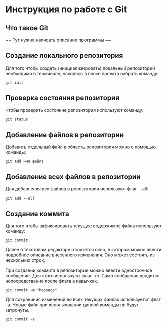 # **Инструкция по работе с Git**

## Что такое Git

~~ Тут нужно написать описание программы ~~

## Создание локального репозитория

Для того чтобы создать (инициализировать) локальный репозиторий необходимо в терминале, находясь в папке проекта набрать команду:
   
    git init

## Проверка состояния репозитория

Чтобы проверить состояние репозитория используют команду:

    git status
    
## Добавление файлов в репозитории

Добавить отдельный файл в область репозитория можно с помощью команды:

    git add имя файла

## Добавление всех файлов в репозитории

Для добавления всх файлов в репозитории используют флаг --all:

    git add --all

## Создание коммита

Для того чтобы зафиксировать текущее содержимое файла используют команду:

    git commit

Далее в текстовом редакторе откроется окно, в котором можно ввести подробное описание внесенного изменения. Оно может состоять из нескольких строк.

При создании коммита в репозитории можно ввести однострочное сообщение. Для этого используют флаг -m. Само сообщение вводится непосредственно после флага в кавычках.

    git commit -m "Messege"

Для сохраниния изменений во всех текущих файлах используется флаг -а. Новые файл при использовании данной команды не будут затронуты.

    git commit -a
    
